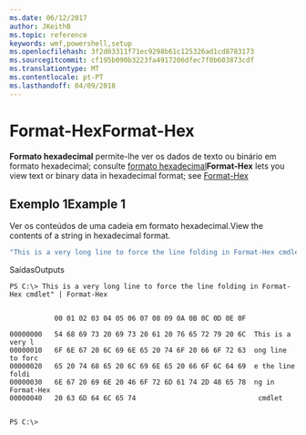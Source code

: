 ```yaml
---
ms.date: 06/12/2017
author: JKeithB
ms.topic: reference
keywords: wmf,powershell,setup
ms.openlocfilehash: 3f2d03311f71ec9298b61c125326ad1cd8783173
ms.sourcegitcommit: cf195b090b3223fa4917206dfec7f0b603873cdf
ms.translationtype: MT
ms.contentlocale: pt-PT
ms.lasthandoff: 04/09/2018
---
```

# <a name="format-hex"></a><span data-ttu-id="1387b-102">Format-Hex</span><span class="sxs-lookup"><span data-stu-id="1387b-102">Format-Hex</span></span>
<span data-ttu-id="1387b-103">**Formato hexadecimal** permite-lhe ver os dados de texto ou binário em formato hexadecimal; consulte [formato hexadecimal](https://msdn.microsoft.com/powershell/reference/5.1/microsoft.powershell.utility/format-hex)</span><span class="sxs-lookup"><span data-stu-id="1387b-103">**Format-Hex** lets you view text or binary data in hexadecimal format; see [Format-Hex](https://msdn.microsoft.com/powershell/reference/5.1/microsoft.powershell.utility/format-hex)</span></span>

## <a name="example-1"></a><span data-ttu-id="1387b-104">Exemplo 1</span><span class="sxs-lookup"><span data-stu-id="1387b-104">Example 1</span></span>
<span data-ttu-id="1387b-105">Ver os conteúdos de uma cadeia em formato hexadecimal.</span><span class="sxs-lookup"><span data-stu-id="1387b-105">View the contents of a string in hexadecimal format.</span></span>

```powershell
"This is a very long line to force the line folding in Format-Hex cmdlet" | Format-Hex
```

<span data-ttu-id="1387b-106">Saídas</span><span class="sxs-lookup"><span data-stu-id="1387b-106">Outputs</span></span>
```
PS C:\> This is a very long line to force the line folding in Format-Hex cmdlet" | Format-Hex


           00 01 02 03 04 05 06 07 08 09 0A 0B 0C 0D 0E 0F

00000000   54 68 69 73 20 69 73 20 61 20 76 65 72 79 20 6C  This is a very l
00000010   6F 6E 67 20 6C 69 6E 65 20 74 6F 20 66 6F 72 63  ong line to forc
00000020   65 20 74 68 65 20 6C 69 6E 65 20 66 6F 6C 64 69  e the line foldi
00000030   6E 67 20 69 6E 20 46 6F 72 6D 61 74 2D 48 65 78  ng in Format-Hex
00000040   20 63 6D 64 6C 65 74                              cmdlet


PS C:\>
```